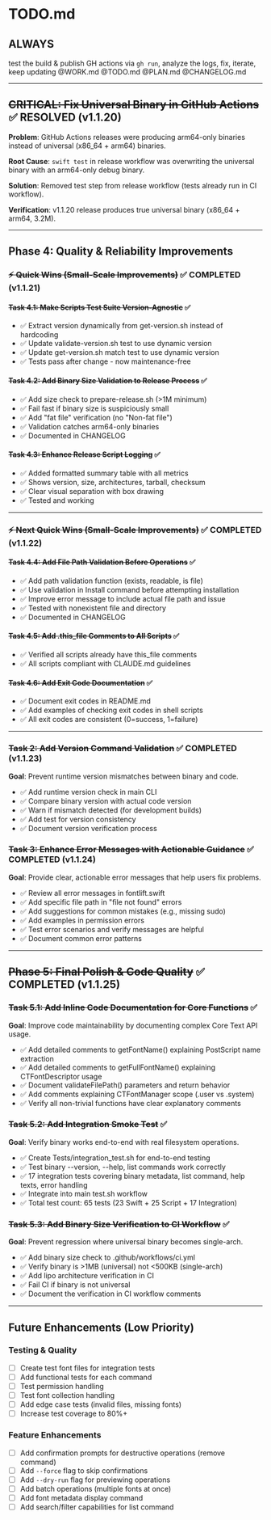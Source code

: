 # TODO.md
<!-- this_file: TODO.md -->

## ALWAYS

test the build & publish GH actions via `gh run`, analyze the logs, fix, iterate, keep updating @WORK.md @TODO.md @PLAN.md @CHANGELOG.md

---

## ~~CRITICAL: Fix Universal Binary in GitHub Actions~~ ✅ RESOLVED (v1.1.20)

**Problem**: GitHub Actions releases were producing arm64-only binaries instead of universal (x86_64 + arm64) binaries.

**Root Cause**: `swift test` in release workflow was overwriting the universal binary with an arm64-only debug binary.

**Solution**: Removed test step from release workflow (tests already run in CI workflow).

**Verification**: v1.1.20 release produces true universal binary (x86_64 + arm64, 3.2M).

---

## Phase 4: Quality & Reliability Improvements

### ~~⚡ Quick Wins (Small-Scale Improvements)~~ ✅ COMPLETED (v1.1.21)

#### ~~Task 4.1: Make Scripts Test Suite Version-Agnostic~~ ✅
- ✅ Extract version dynamically from get-version.sh instead of hardcoding
- ✅ Update validate-version.sh test to use dynamic version
- ✅ Update get-version.sh match test to use dynamic version
- ✅ Tests pass after change - now maintenance-free

#### ~~Task 4.2: Add Binary Size Validation to Release Process~~ ✅
- ✅ Add size check to prepare-release.sh (>1M minimum)
- ✅ Fail fast if binary size is suspiciously small
- ✅ Add "fat file" verification (no "Non-fat file")
- ✅ Validation catches arm64-only binaries
- ✅ Documented in CHANGELOG

#### ~~Task 4.3: Enhance Release Script Logging~~ ✅
- ✅ Added formatted summary table with all metrics
- ✅ Shows version, size, architectures, tarball, checksum
- ✅ Clear visual separation with box drawing
- ✅ Tested and working

---

### ~~⚡ Next Quick Wins (Small-Scale Improvements)~~ ✅ COMPLETED (v1.1.22)

#### ~~Task 4.4: Add File Path Validation Before Operations~~ ✅
- ✅ Add path validation function (exists, readable, is file)
- ✅ Use validation in Install command before attempting installation
- ✅ Improve error message to include actual file path and issue
- ✅ Tested with nonexistent file and directory
- ✅ Documented in CHANGELOG

#### ~~Task 4.5: Add .this_file Comments to All Scripts~~ ✅
- ✅ Verified all scripts already have this_file comments
- ✅ All scripts compliant with CLAUDE.md guidelines

#### ~~Task 4.6: Add Exit Code Documentation~~ ✅
- ✅ Document exit codes in README.md
- ✅ Add examples of checking exit codes in shell scripts
- ✅ All exit codes are consistent (0=success, 1=failure)

---

### ~~Task 2: Add Version Command Validation~~ ✅ COMPLETED (v1.1.23)
**Goal**: Prevent runtime version mismatches between binary and code.

- ✅ Add runtime version check in main CLI
- ✅ Compare binary version with actual code version
- ✅ Warn if mismatch detected (for development builds)
- ✅ Add test for version consistency
- ✅ Document version verification process

### ~~Task 3: Enhance Error Messages with Actionable Guidance~~ ✅ COMPLETED (v1.1.24)
**Goal**: Provide clear, actionable error messages that help users fix problems.

- ✅ Review all error messages in fontlift.swift
- ✅ Add specific file path in "file not found" errors
- ✅ Add suggestions for common mistakes (e.g., missing sudo)
- ✅ Add examples in permission errors
- ✅ Test error scenarios and verify messages are helpful
- ✅ Document common error patterns

---

## ~~Phase 5: Final Polish & Code Quality~~ ✅ COMPLETED (v1.1.25)

### ~~Task 5.1: Add Inline Code Documentation for Core Functions~~ ✅
**Goal**: Improve code maintainability by documenting complex Core Text API usage.

- ✅ Add detailed comments to getFontName() explaining PostScript name extraction
- ✅ Add detailed comments to getFullFontName() explaining CTFontDescriptor usage
- ✅ Document validateFilePath() parameters and return behavior
- ✅ Add comments explaining CTFontManager scope (.user vs .system)
- ✅ Verify all non-trivial functions have clear explanatory comments

### ~~Task 5.2: Add Integration Smoke Test~~ ✅
**Goal**: Verify binary works end-to-end with real filesystem operations.

- ✅ Create Tests/integration_test.sh for end-to-end testing
- ✅ Test binary --version, --help, list commands work correctly
- ✅ 17 integration tests covering binary metadata, list command, help texts, error handling
- ✅ Integrate into main test.sh workflow
- ✅ Total test count: 65 tests (23 Swift + 25 Script + 17 Integration)

### ~~Task 5.3: Add Binary Size Verification to CI Workflow~~ ✅
**Goal**: Prevent regression where universal binary becomes single-arch.

- ✅ Add binary size check to .github/workflows/ci.yml
- ✅ Verify binary is >1MB (universal) not <500KB (single-arch)
- ✅ Add lipo architecture verification in CI
- ✅ Fail CI if binary is not universal
- ✅ Document the verification in CI workflow comments

---

## Future Enhancements (Low Priority)

### Testing & Quality
- [ ] Create test font files for integration tests
- [ ] Add functional tests for each command
- [ ] Test permission handling
- [ ] Test font collection handling
- [ ] Add edge case tests (invalid files, missing fonts)
- [ ] Increase test coverage to 80%+

### Feature Enhancements
- [ ] Add confirmation prompts for destructive operations (remove command)
- [ ] Add `--force` flag to skip confirmations
- [ ] Add `--dry-run` flag for previewing operations
- [ ] Add batch operations (multiple fonts at once)
- [ ] Add font metadata display command
- [ ] Add search/filter capabilities for list command

